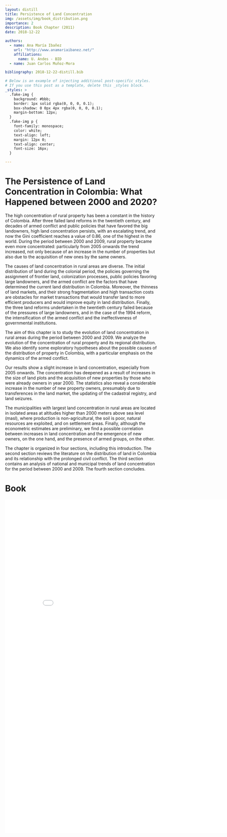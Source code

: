 ```yaml
---
layout: distill
title: Persistence of Land Concentration
img: /assets/img/book_distribution.png
importance: 2
description: Book Chapter (2011)
date: 2018-12-22

authors:
  - name: Ana María Ibañez
    url: "http://www.anamariaibanez.net/"
    affiliations:
      name: U. Andes - BID
  - name: Juan Carlos Muñoz-Mora

bibliography: 2018-12-22-distill.bib

# Below is an example of injecting additional post-specific styles.
# If you use this post as a template, delete this _styles block.
_styles: >
  .fake-img {
    background: #bbb;
    border: 1px solid rgba(0, 0, 0, 0.1);
    box-shadow: 0 0px 4px rgba(0, 0, 0, 0.1);
    margin-bottom: 12px;
  }
  .fake-img p {
    font-family: monospace;
    color: white;
    text-align: left;
    margin: 12px 0;
    text-align: center;
    font-size: 16px;
  }

---
```


# The Persistence of Land Concentration in Colombia: What Happened between 2000 and 2020?

The high concentration of rural property has been a constant in the history of Colombia. After three failed land reforms in the twentieth century, and decades of armed conflict and public policies that have favored the big landowners, high land concentration persists, with an escalating trend, and now the Gini coefficient reaches a value of 0.86, one of the highest in the world. During the period between 2000 and 2009, rural property became even more concentrated: particularly from 2005 onwards the trend increased, not only because of an increase in the number of properties but also due to the acquisition of new ones by the same owners.

The causes of land concentration in rural areas are diverse. The initial distribution of land during the colonial period, the policies governing the assignment of frontier land, colonization processes, public policies favoring large landowners, and the armed conflict are the factors that have determined the current land distribution in Colombia. Moreover, the thinness of land markets, and their strong fragmentation and high transaction costs are obstacles for market transactions that would transfer land to more efficient producers and would improve equity in land distribution. Finally, the three land reforms undertaken in the twentieth century failed because of the pressures of large landowners, and in the case of the 1994 reform, the intensification of the armed conflict and the ineffectiveness of governmental institutions.

The aim of this chapter is to study the evolution of land concentration in rural areas during the period between 2000 and 2009. We analyze the evolution of the concentration of rural property and its regional distribution. We also identify some exploratory hypotheses about the possible causes of the distribution of property in Colombia, with a particular emphasis on the dynamics of the armed conflict.

Our results show a slight increase in land concentration, especially from 2005 onwards. The concentration has deepened as a result of increases in the size of land plots and the acquisition of new properties by those who were already owners in year 2000. The statistics also reveal a considerable increase in the number of new property owners, presumably due to transferences in the land market, the updating of the cadastral registry, and land seizures.

The municipalities with largest land concentration in rural areas are located in isolated areas at altitudes higher than 2000 meters above sea level (masl), where production is non-agricultural, the soil is poor, natural resources are exploited, and on settlement areas. Finally, although the econometric estimates are preliminary, we find a possible correlation between increases in land concentration and the emergence of new owners, on the one hand, and the presence of armed groups, on the other.

The chapter is organized in four sections, including this introduction. The second section reviews the literature on the distribution of land in Colombia and its relationship with the prolonged civil conflict. The third section contains an analysis of national and municipal trends of land concentration for the period between 2000 and 2009. The fourth section concludes.

# Book
<iframe id="fred" style="border:0px solid #666CCD" title="PDF in an i-Frame" src="{{ site.baseurl }}/assets/pdf/Distributive_Justice_in_Transitions_Capitulo.pdf" frameborder="0" scrolling="auto" height="1100" width="850" ></iframe>
